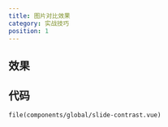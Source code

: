 ```yaml
---
title: 图片对比效果
category: 实战技巧
position: 1
---
```


## 效果
<slide-contrast></slide-contrast>

## 代码
```vue{1,3-5}
file(components/global/slide-contrast.vue)
```
